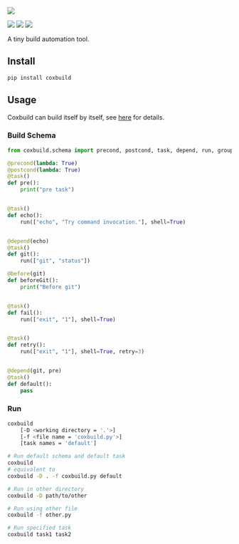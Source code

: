 ![](https://socialify.git.ci/StardustDL/coxbuild/image?description=1&font=Bitter&forks=1&issues=1&language=1&owner=1&pulls=1&stargazers=1&theme=Light)

![](https://github.com/StardustDL/coxbuild/workflows/CI/badge.svg) ![](https://img.shields.io/github/license/StardustDL/coxbuild.svg) [![](https://img.shields.io/pypi/dm/coxbuild)](https://pypi.org/project/coxbuild/)

A tiny build automation tool.

## Install

```sh
pip install coxbuild
```

## Usage

Coxbuild can build itself by itself, see [here](coxbuild.py) for details.

### Build Schema

```python
from coxbuild.schema import precond, postcond, task, depend, run, group, invoke, before, after # this line can be omitted

@precond(lambda: True)
@postcond(lambda: True)
@task()
def pre():
    print("pre task")


@task()
def echo():
    run(["echo", "Try command invocation."], shell=True)


@depend(echo)
@task()
def git():
    run(["git", "status"])

@before(git)
def beforeGit():
    print("Before git")


@task()
def fail():
    run(["exit", "1"], shell=True)


@task()
def retry():
    run(["exit", "1"], shell=True, retry=3)


@depend(git, pre)
@task()
def default():
    pass
```

### Run

```sh
coxbuild
    [-D <working directory = '.'>]
    [-f <file name = 'coxbuild.py'>]
    [task names = 'default']

# Run default schema and default task
coxbuild
# equivalent to
coxbuild -D . -f coxbuild.py default

# Run in other directory
coxbuild -D path/to/other

# Run using other file
coxbuild -f other.py

# Run specified task
coxbuild task1 task2
```